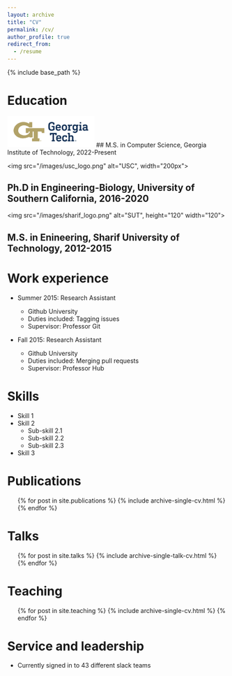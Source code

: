 ```yaml
---
layout: archive
title: "CV"
permalink: /cv/
author_profile: true
redirect_from:
  - /resume
---
```


{% include base_path %}

Education
======

<img src="/images/GT_logo.png" alt="USC" width="200px"> 
## M.S. in Computer Science, Georgia Institute of Technology, 2022-Present


<img src="/images/usc_logo.png" alt="USC", width="200px"> 
## Ph.D in Engineering-Biology, University of Southern California, 2016-2020

<img src="/images/sharif_logo.png" alt="SUT", height="120" width="120"> 
## M.S. in Enineering, Sharif University of Technology, 2012-2015
  

Work experience
======
* Summer 2015: Research Assistant
  * Github University
  * Duties included: Tagging issues
  * Supervisor: Professor Git

* Fall 2015: Research Assistant
  * Github University
  * Duties included: Merging pull requests
  * Supervisor: Professor Hub
  
Skills
======
* Skill 1
* Skill 2
  * Sub-skill 2.1
  * Sub-skill 2.2
  * Sub-skill 2.3
* Skill 3

Publications
======
  <ul>{% for post in site.publications %}
    {% include archive-single-cv.html %}
  {% endfor %}</ul>
  
Talks
======
  <ul>{% for post in site.talks %}
    {% include archive-single-talk-cv.html %}
  {% endfor %}</ul>
  
Teaching
======
  <ul>{% for post in site.teaching %}
    {% include archive-single-cv.html %}
  {% endfor %}</ul>
  
Service and leadership
======
* Currently signed in to 43 different slack teams
